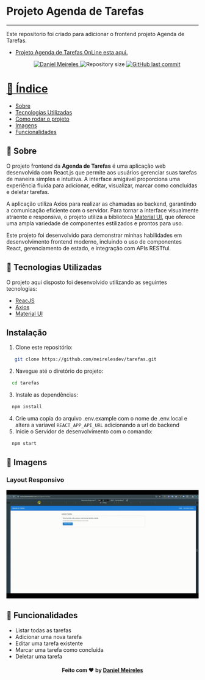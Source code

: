 # Projeto Agenda de Tarefas

---

Este repositorio foi criado para adicionar o frontend projeto Agenda de Tarefas.

- [Projeto Agenda de Tarefas OnLine esta aqui.](https://testes.danielmeireles.com/ipm/agenda-tarefas/)
  <p align="center">	
     <a href="https://www.linkedin.com/in/developer-danielmn/">
        <img alt="Daniel Meireles" src="https://img.shields.io/badge/-Daniel Meireles-0080000?style=flat&logo=Linkedin&logoColor=white" />
     </a>
    <img alt="Repository size" src="https://img.shields.io/github/languages/code-size/meirelesdev/tarefas?color=0080000label=repo%20size">

    <a href="https://github.com/meirelesdev/tarefas/commits/main">
      <img alt="GitHub last commit" src="https://img.shields.io/github/last-commit/meirelesdev/tarefas?color=0080000">
  </p>

# :pushpin: Índice

- [Sobre](#sobre)
- [Tecnologias Utilizadas](#tecnologias-utilizadas)
- [Como rodar o projeto](#rodando-o-projeto)
- [Imagens](#imagens)
- [Funcionalidades](#funcionalidades)

<a id="sobre"></a>

## :bookmark: Sobre

O projeto frontend da <strong>Agenda de Tarefas</strong> é uma aplicação web desenvolvida com React.js que permite aos usuários gerenciar suas tarefas de maneira simples e intuitiva. A interface amigável proporciona uma experiência fluida para adicionar, editar, visualizar, marcar como concluídas e deletar tarefas.

A aplicação utiliza Axios para realizar as chamadas ao backend, garantindo a comunicação eficiente com o servidor. Para tornar a interface visualmente atraente e responsiva, o projeto utiliza a biblioteca <a href="https://mui.com/" target="_blank">Material UI</a>, que oferece uma ampla variedade de componentes estilizados e prontos para uso.

Este projeto foi desenvolvido para demonstrar minhas habilidades em desenvolvimento frontend moderno, incluindo o uso de componentes React, gerenciamento de estado, e integração com APIs RESTful.

<a id="tecnologias-utilizadas"></a>

## :rocket: Tecnologias Utilizadas

O projeto aqui disposto foi desenvolvido utilizando as seguintes tecnologias:

- [ReacJS](https://pt-br.reactjs.org/)
- [Axios](https://axios-http.com/docs/intro)
- [Material UI](https://mui.com/)

<a id="rodando-o-projeto"></a>

## Instalação

1. Clone este repositório:

```sh
   git clone https://github.com/meirelesdev/tarefas.git
```

2. Navegue até o diretório do projeto:

```sh
  cd tarefas
```

3. Instale as dependências:

```sh
  npm install
```

4. Crie uma copia do arquivo .env.example com o nome de .env.local e altera a variavel `REACT_APP_API_URL` adicionando a url do backend
5. Inicie o Servidor de desenvolvimento com o comando:

```sh
  npm start
```

<a id="imagens"></a>

## :bookmark: Imagens

### Layout Responsivo

![Layout Responsivo](.screens\Agenda_Tarefas.gif?raw=true "Responsividade")

<a id="funcionalidades"></a>

## :bookmark: Funcionalidades

- Listar todas as tarefas
- Adicionar uma nova tarefa
- Editar uma tarefa existente
- Marcar uma tarefa como concluída
- Deletar uma tarefa

<h4 align="center">
    Feito com ❤️ by <a href="https://www.linkedin.com/in/developer-danielmn/" target="_blank">Daniel Meireles</a>
</h4>
